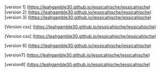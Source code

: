 [version 1] (https://leahgamble30.github.io/jessicahische/jessicahische)
[version 2] (https://leahgamble30.github.io/jessicahische/jessicahische)
[version 3] (https://leahgamble30.github.io/jessicahische/jessicahische)

[Version css] (https://leahgamble30.github.io/jessicahische/jessicahische)


[Version css] (https://leahgamble30.github.io/jessicahische/jessicahische)

[version 6] (https://leahgamble30.github.io/jessicahische/jessicahische)

[version7] (https://leahgamble30.github.io/jessicahische/jessicahische)

[version8] (https://leahgamble30.github.io/jessicahische/jessicahische)